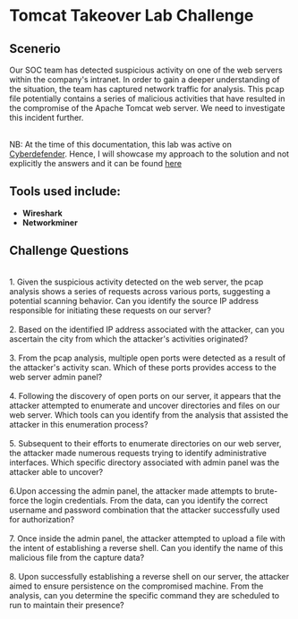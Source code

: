 <h1> Tomcat Takeover Lab Challenge </h1>

<h2>Scenerio</h2>
Our SOC team has detected suspicious activity on one of the web servers within the company's intranet. In order to gain a deeper understanding of the situation, the team has captured network traffic for analysis. This pcap file potentially contains a series of malicious activities that have resulted in the compromise of the Apache Tomcat web server. We need to investigate this incident further.

<br>NB: At the time of this documentation, this lab was active on [Cyberdefender](https://cyberdefenders.org/blueteam-ctf-challenges/135#nav-overview). Hence, I will showcase my approach to the solution and not explicitly the answers and it can be found [here](https://github.com/custyblak/PCAP-Network-Forensics/blob/main/Tomcat%20Takeover%20Blue%20Team%20LAB/Approach.md)

<h2>Tools used include:</h2>

- <b>Wireshark</b>
- <b>Networkminer</b>  


<h2>Challenge Questions </h2>
  <br />1. Given the suspicious activity detected on the web server, the pcap analysis shows a series of requests across various ports, suggesting a potential scanning behavior. Can you identify the source IP address responsible for initiating these requests on our server?<br />
  <br />2. Based on the identified IP address associated with the attacker, can you ascertain the city from which the attacker's activities originated?<br />
  <br />3. From the pcap analysis, multiple open ports were detected as a result of the attacker's activity scan. Which of these ports provides access to the web server admin panel?<br />
  <br />4. Following the discovery of open ports on our server, it appears that the attacker attempted to enumerate and uncover directories and files on our web server. Which tools can you identify from the analysis that assisted the attacker in this enumeration process?<br />
  <br />5. Subsequent to their efforts to enumerate directories on our web server, the attacker made numerous requests trying to identify administrative interfaces. Which specific directory associated with admin panel was the attacker able to uncover?<br />
  <br />6.Upon accessing the admin panel, the attacker made attempts to brute-force the login credentials. From the data, can you identify the correct username and password combination that the attacker successfully used for authorization?<br />
  <br />7. Once inside the admin panel, the attacker attempted to upload a file with the intent of establishing a reverse shell. Can you identify the name of this malicious file from the capture data?<br />
  <br />8. Upon successfully establishing a reverse shell on our server, the attacker aimed to ensure persistence on the compromised machine. From the analysis, can you determine the specific command they are scheduled to run to maintain their presence?


